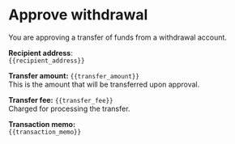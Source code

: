# Approve withdrawal

You are approving a transfer of funds from a withdrawal account.

**Recipient address**:  
`{{recipient_address}}`

**Transfer amount:** `{{transfer_amount}}`  
This is the amount that will be transferred upon approval.

**Transfer fee:** `{{transfer_fee}}`  
Charged for processing the transfer.

**Transaction memo:**  
`{{transaction_memo}}`